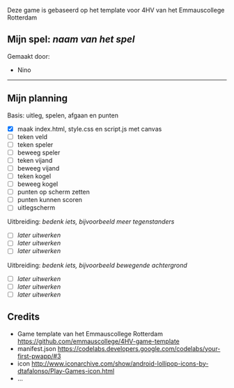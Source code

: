 Deze game is gebaseerd op het template voor 4HV van het Emmauscollege Rotterdam

## Mijn spel: *naam van het spel*
Gemaakt door:
- Nino
- --

## Mijn planning

Basis: uitleg, spelen, afgaan en punten
- [x] maak index.html, style.css en script.js met canvas
- [ ] teken veld
- [ ] teken speler
- [ ] beweeg speler
- [ ] teken vijand
- [ ] beweeg vijand
- [ ] teken kogel
- [ ] beweeg kogel
- [ ] punten op scherm zetten
- [ ] punten kunnen scoren
- [ ] uitlegscherm

Uitbreiding: *bedenk iets, bijvoorbeeld meer tegenstanders*
- [ ] *later uitwerken*
- [ ] *later uitwerken*
- [ ] *later uitwerken*

Uitbreiding: *bedenk iets, bijvoorbeeld bewegende achtergrond*
- [ ] *later uitwerken*
- [ ] *later uitwerken*
- [ ] *later uitwerken*

## Credits
- Game template van het Emmauscollege Rotterdam https://github.com/emmauscollege/4HV-game-template
- manifest.json https://codelabs.developers.google.com/codelabs/your-first-pwapp/#3
- icon http://www.iconarchive.com/show/android-lollipop-icons-by-dtafalonso/Play-Games-icon.html
- ...
